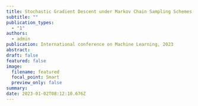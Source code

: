 ```yaml
---
title: Stochastic Gradient Descent under Markov Chain Sampling Schemes
subtitle: ""
publication_types:
  - "1"
authors:
  - admin
publication: International conference on Machine Learning, 2023
abstract: 
draft: false
featured: false
image:
  filename: featured
  focal_point: Smart
  preview_only: false
summary: 
date: 2023-01-02T08:12:10.676Z
---
```

